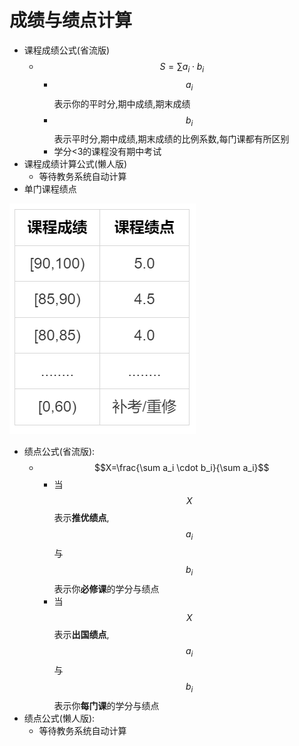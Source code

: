 # 成绩与绩点计算

- 课程成绩公式(省流版)
  - $$S=\sum a_i \cdot b_i$$
    - $$a_i$$表示你的平时分,期中成绩,期末成绩
    - $$b_i$$表示平时分,期中成绩,期末成绩的比例系数,每门课都有所区别
    - 学分<3的课程没有期中考试
- 课程成绩计算公式(懒人版)
  - 等待教务系统自动计算
- 单门课程绩点
  
![河海大学绩点-成绩.png](image/河海大学绩点-成绩.png)

- 绩点公式(省流版):
  - $$X=\frac{\sum a_i \cdot b_i}{\sum a_i}$$
    - 当$$X$$表示**推优绩点**,$$a_i$$与$$b_i$$表示你**必修课**的学分与绩点
    - 当$$X$$表示**出国绩点**,$$a_i$$与$$b_i$$表示你**每门课**的学分与绩点
- 绩点公式(懒人版):
  - 等待教务系统自动计算